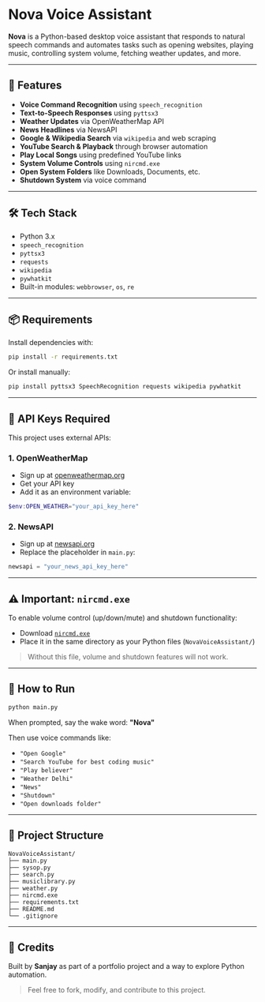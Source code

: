 # Nova Voice Assistant

**Nova** is a Python-based desktop voice assistant that responds to natural speech commands and automates tasks such as opening websites, playing music, controlling system volume, fetching weather updates, and more.

---

## 🚀 Features

- **Voice Command Recognition** using `speech_recognition`
- **Text-to-Speech Responses** using `pyttsx3`
- **Weather Updates** via OpenWeatherMap API
- **News Headlines** via NewsAPI
- **Google & Wikipedia Search** via `wikipedia` and web scraping
- **YouTube Search & Playback** through browser automation
- **Play Local Songs** using predefined YouTube links
- **System Volume Controls** using `nircmd.exe`
- **Open System Folders** like Downloads, Documents, etc.
- **Shutdown System** via voice command

---

## 🛠️ Tech Stack

- Python 3.x
- `speech_recognition`
- `pyttsx3`
- `requests`
- `wikipedia`
- `pywhatkit`
- Built-in modules: `webbrowser`, `os`, `re`

---

## 📦 Requirements

Install dependencies with:

```bash
pip install -r requirements.txt
````

Or install manually:

```bash
pip install pyttsx3 SpeechRecognition requests wikipedia pywhatkit
```

---

## 🔐 API Keys Required

This project uses external APIs:

### 1. OpenWeatherMap

* Sign up at [openweathermap.org](https://openweathermap.org/)
* Get your API key
* Add it as an environment variable:

```powershell
$env:OPEN_WEATHER="your_api_key_here"
```

### 2. NewsAPI

* Sign up at [newsapi.org](https://newsapi.org/)
* Replace the placeholder in `main.py`:

```python
newsapi = "your_news_api_key_here"
```

---

## ⚠️ Important: `nircmd.exe`

To enable volume control (up/down/mute) and shutdown functionality:

* Download [`nircmd.exe`](https://www.nirsoft.net/utils/nircmd.html)
* Place it in the same directory as your Python files (`NovaVoiceAssistant/`)

> Without this file, volume and shutdown features will not work.

---

## 🧪 How to Run

```bash
python main.py
```

When prompted, say the wake word: **"Nova"**

Then use voice commands like:

* `"Open Google"`
* `"Search YouTube for best coding music"`
* `"Play believer"`
* `"Weather Delhi"`
* `"News"`
* `"Shutdown"`
* `"Open downloads folder"`

---

## 📁 Project Structure

```
NovaVoiceAssistant/
├── main.py
├── sysop.py
├── search.py
├── musiclibrary.py
├── weather.py
├── nircmd.exe
├── requirements.txt
├── README.md
└── .gitignore
```

---

## 🙌 Credits

Built by **Sanjay** as part of a portfolio project and a way to explore Python automation.

> Feel free to fork, modify, and contribute to this project.
